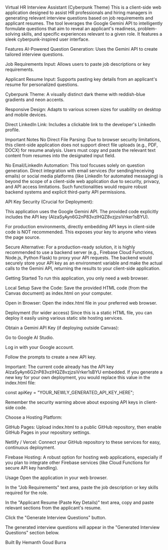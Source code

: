 Virtual HR Interview Assistant (Cyberpunk Theme)
This is a client-side web application designed to assist HR professionals and hiring managers in generating relevant interview questions based on job requirements and applicant resumes. The tool leverages the Google Gemini API to intelligently formulate questions that aim to reveal an applicant's readiness, problem-solving skills, and specific experiences relevant to a given role. It features a sleek cyberpunk-inspired user interface.

Features
AI-Powered Question Generation: Uses the Gemini API to create tailored interview questions.

Job Requirements Input: Allows users to paste job descriptions or key requirements.

Applicant Resume Input: Supports pasting key details from an applicant's resume for personalized questions.

Cyberpunk Theme: A visually distinct dark theme with reddish-blue gradients and neon accents.

Responsive Design: Adapts to various screen sizes for usability on desktop and mobile devices.

Direct LinkedIn Link: Includes a clickable link to the developer's LinkedIn profile.

Important Notes
No Direct File Parsing: Due to browser security limitations, this client-side application does not support direct file uploads (e.g., PDF, DOCX) for resume analysis. Users must copy and paste the relevant text content from resumes into the designated input field.

No Email/LinkedIn Automation: This tool focuses solely on question generation. Direct integration with email services (for sending/receiving emails) or social media platforms (like LinkedIn for automated messaging) is beyond the scope of a client-side web application due to security, privacy, and API access limitations. Such functionalities would require robust backend systems and explicit third-party API permissions.

API Key Security (Crucial for Deployment):

This application uses the Google Gemini API. The provided code explicitly includes the API key (AIzaSyAyn6G2nP83vzlHQZ8vzjzsiVrker1sBYU).

For production environments, directly embedding API keys in client-side code is NOT recommended. This exposes your key to anyone who views the page source.

Secure Alternative: For a production-ready solution, it is highly recommended to use a backend server (e.g., Firebase Cloud Functions, Node.js, Python Flask) to proxy your API requests. The backend would securely store your API key as an environment variable and make the actual calls to the Gemini API, returning the results to your client-side application.

Getting Started
To run this application, you only need a web browser.

Local Setup
Save the Code: Save the provided HTML code (from the Canvas document) as index.html on your computer.

Open in Browser: Open the index.html file in your preferred web browser.

Deployment (for wider access)
Since this is a static HTML file, you can deploy it easily using various static site hosting services.

Obtain a Gemini API Key (if deploying outside Canvas):

Go to Google AI Studio.

Log in with your Google account.

Follow the prompts to create a new API key.

Important: The current code already has the API key AIzaSyAyn6G2nP83vzlHQZ8vzjzsiVrker1sBYU embedded. If you generate a new key for your own deployment, you would replace this value in the index.html file:

const apiKey = "YOUR_NEWLY_GENERATED_API_KEY_HERE";

Remember the security warning above about exposing API keys in client-side code.

Choose a Hosting Platform:

GitHub Pages: Upload index.html to a public GitHub repository, then enable GitHub Pages in your repository settings.

Netlify / Vercel: Connect your GitHub repository to these services for easy, continuous deployment.

Firebase Hosting: A robust option for hosting web applications, especially if you plan to integrate other Firebase services (like Cloud Functions for secure API key handling).

Usage
Open the application in your web browser.

In the "Job Requirements" text area, paste the job description or key skills required for the role.

In the "Applicant Resume (Paste Key Details)" text area, copy and paste relevant sections from the applicant's resume.

Click the "Generate Interview Questions" button.

The generated interview questions will appear in the "Generated Interview Questions" section below.

Built By
Hemanth Goud Burra

